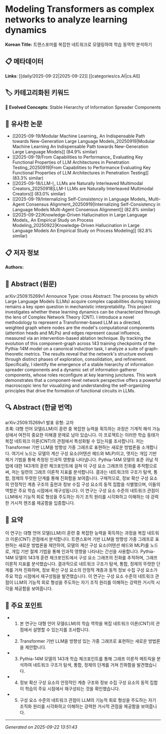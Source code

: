 # Modeling Transformers as complex networks to analyze learning dynamics

**Korean Title:** 트랜스포머를 복잡한 네트워크로 모델링하여 학습 동역학 분석하기

## 📋 메타데이터

**Links**: [[daily/2025-09-22|2025-09-22]] [[categories/cs.AI|cs.AI]]

## 🏷️ 카테고리화된 키워드
**🚀 Evolved Concepts**: Stable Hierarchy of Information Spreader Components

## 🔗 유사한 논문
- [[2025-09-19/Modular Machine Learning_ An Indispensable Path towards New-Generation Large Language Models_20250919|Modular Machine Learning An Indispensable Path towards New-Generation Large Language Models]] (84.9% similar)
- [[2025-09-19/From Capabilities to Performance_ Evaluating Key Functional Properties of LLM Architectures in Penetration Testing_20250919|From Capabilities to Performance Evaluating Key Functional Properties of LLM Architectures in Penetration Testing]] (83.3% similar)
- [[2025-09-18/LLM-I_ LLMs are Naturally Interleaved Multimodal Creators_20250918|LLM-I LLMs are Naturally Interleaved Multimodal Creators]] (83.0% similar)
- [[2025-09-19/Internalizing Self-Consistency in Language Models_ Multi-Agent Consensus Alignment_20250919|Internalizing Self-Consistency in Language Models Multi-Agent Consensus Alignment]] (82.8% similar)
- [[2025-09-22/Knowledge-Driven Hallucination in Large Language Models_ An Empirical Study on Process Modeling_20250922|Knowledge-Driven Hallucination in Large Language Models An Empirical Study on Process Modeling]] (82.8% similar)

## 📋 저자 정보

**Authors:** 

## 📄 Abstract (원문)

arXiv:2509.15269v1 Announce Type: cross 
Abstract: The process by which Large Language Models (LLMs) acquire complex capabilities during training remains a key open question in mechanistic interpretability. This project investigates whether these learning dynamics can be characterized through the lens of Complex Network Theory (CNT). I introduce a novel methodology to represent a Transformer-based LLM as a directed, weighted graph where nodes are the model's computational components (attention heads and MLPs) and edges represent causal influence, measured via an intervention-based ablation technique. By tracking the evolution of this component-graph across 143 training checkpoints of the Pythia-14M model on a canonical induction task, I analyze a suite of graph-theoretic metrics. The results reveal that the network's structure evolves through distinct phases of exploration, consolidation, and refinement. Specifically, I identify the emergence of a stable hierarchy of information spreader components and a dynamic set of information gatherer components, whose roles reconfigure at key learning junctures. This work demonstrates that a component-level network perspective offers a powerful macroscopic lens for visualizing and understanding the self-organizing principles that drive the formation of functional circuits in LLMs.

## 🔍 Abstract (한글 번역)

arXiv:2509.15269v1 발표 유형: 교차  
초록: 대형 언어 모델(LLM)이 훈련 중 복잡한 능력을 획득하는 과정은 기계적 해석 가능성에서 여전히 중요한 미해결 문제로 남아 있습니다. 이 프로젝트는 이러한 학습 동태가 복잡 네트워크 이론(CNT)의 관점에서 특성화될 수 있는지를 조사합니다. 저는 Transformer 기반 LLM을 방향성 가중 그래프로 표현하는 새로운 방법론을 소개합니다. 여기서 노드는 모델의 계산 구성 요소(어텐션 헤드와 MLP)이고, 엣지는 개입 기반 제거 기법을 통해 측정된 인과적 영향을 나타냅니다. Pythia-14M 모델의 표준 귀납 작업에 대한 143개의 훈련 체크포인트에 걸쳐 이 구성 요소 그래프의 진화를 추적함으로써, 저는 일련의 그래프 이론적 지표를 분석합니다. 결과는 네트워크의 구조가 탐색, 통합, 정제의 뚜렷한 단계를 통해 진화함을 보여줍니다. 구체적으로, 정보 확산 구성 요소의 안정적인 계층 구조의 출현과 정보 수집 구성 요소의 동적 집합을 식별했으며, 이들의 역할은 주요 학습 시점에서 재구성됩니다. 이 연구는 구성 요소 수준의 네트워크 관점이 LLM에서 기능적 회로 형성을 주도하는 자기 조직 원리를 시각화하고 이해하는 데 강력한 거시적 렌즈를 제공함을 입증합니다.

## 📝 요약

이 연구는 대형 언어 모델(LLM)이 훈련 중 복잡한 능력을 획득하는 과정을 복잡 네트워크 이론(CNT) 관점에서 분석합니다. 트랜스포머 기반 LLM을 방향성 가중 그래프로 표현하는 새로운 방법론을 제안하여, 모델의 계산 구성 요소(어텐션 헤드와 MLP)를 노드로, 개입 기반 절제 기법을 통해 인과적 영향을 나타내는 간선을 사용합니다. Pythia-14M 모델의 143개 훈련 체크포인트에서 구성 요소 그래프의 진화를 추적하며, 그래프 이론적 지표를 분석했습니다. 결과적으로 네트워크 구조가 탐색, 통합, 정제의 뚜렷한 단계를 거쳐 진화하며, 정보 확산 구성 요소의 안정적 계층과 동적 정보 수집 구성 요소가 주요 학습 시점에서 재구성됨을 발견했습니다. 이 연구는 구성 요소 수준의 네트워크 관점이 LLM의 기능적 회로 형성을 주도하는 자기 조직 원리를 이해하는 강력한 거시적 시각을 제공함을 보여줍니다.

## 🎯 주요 포인트

- 1. 본 연구는 대형 언어 모델(LLM)의 학습 역학을 복잡 네트워크 이론(CNT)의 관점에서 설명할 수 있는지를 조사합니다.

- 2. Transformer 기반 LLM을 방향성 있는 가중 그래프로 표현하는 새로운 방법론을 제안합니다.

- 3. Pythia-14M 모델의 143개 학습 체크포인트를 통해 그래프 이론적 메트릭을 분석하여 네트워크 구조가 탐색, 통합, 정제의 단계를 거쳐 진화함을 발견했습니다.

- 4. 정보 확산 구성 요소의 안정적인 계층 구조와 정보 수집 구성 요소의 동적 집합이 학습의 주요 시점에서 재구성되는 것을 확인했습니다.

- 5. 구성 요소 수준의 네트워크 관점이 LLM의 기능적 회로 형성을 주도하는 자기 조직화 원리를 시각화하고 이해하는 강력한 거시적 관점을 제공함을 보여줍니다.

---

*Generated on 2025-09-22 13:51:43*